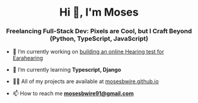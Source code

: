 <h1 align="center">Hi 👋, I'm Moses</h1>
<h3 align="center">Freelancing Full-Stack Dev: Pixels are Cool, but I Craft Beyond (Python, TypeScript, JavaScript)</h3>

- 🔭 I’m currently working on [building an online Hearing test for Earahearing](https://earahearing.netlify.app/)

- 🌱 I’m currently learning **Typescript, Django**

- 👨‍💻 All of my projects are available at [mosesbwire.github.io](mosesbwire.github.io)

- 📫 How to reach me **mosesbwire91@gmail.com**
